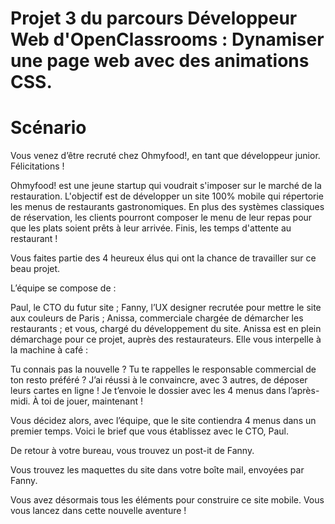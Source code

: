 # Projet 3 du parcours Développeur Web d'OpenClassrooms : Dynamiser une page web avec des animations CSS.

# Scénario
Vous venez d’être recruté chez Ohmyfood!, en tant que développeur junior. Félicitations !

Ohmyfood! est une jeune startup qui voudrait s'imposer sur le marché de la restauration. L'objectif est de développer un site 100% mobile qui répertorie les menus de restaurants gastronomiques. En plus des systèmes classiques de réservation, les clients pourront composer le menu de leur repas pour que les plats soient prêts à leur arrivée. Finis, les temps d'attente au restaurant !

Vous faites partie des 4 heureux élus qui ont la chance de travailler sur ce beau projet.

L’équipe se compose de :

Paul, le CTO du futur site ; Fanny, l’UX designer recrutée pour mettre le site aux couleurs de Paris ; Anissa, commerciale chargée de démarcher les restaurants ; et vous, chargé du développement du site. Anissa est en plein démarchage pour ce projet, auprès des restaurateurs. Elle vous interpelle à la machine à café :

Tu connais pas la nouvelle ? Tu te rappelles le responsable commercial de ton resto préféré ? J’ai réussi à le convaincre, avec 3 autres, de déposer leurs cartes en ligne ! Je t’envoie le dossier avec les 4 menus dans l’après-midi. À toi de jouer, maintenant !

Vous décidez alors, avec l’équipe, que le site contiendra 4 menus dans un premier temps. Voici le brief que vous établissez avec le CTO, Paul.

De retour à votre bureau, vous trouvez un post-it de Fanny.

Vous trouvez les maquettes du site dans votre boîte mail, envoyées par Fanny.

Vous avez désormais tous les éléments pour construire ce site mobile. Vous vous lancez dans cette nouvelle aventure !

